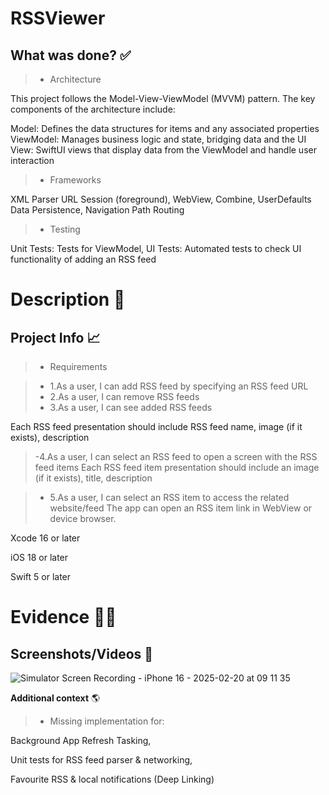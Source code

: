 
# RSSViewer
## What was done? ✅
> - Architecture  

This project follows the Model-View-ViewModel (MVVM) pattern. The key components of the architecture include:

Model: Defines the data structures for items and any associated properties
ViewModel: Manages business logic and state, bridging data and the UI
View: SwiftUI views that display data from the ViewModel and handle user interaction
> - Frameworks  

XML Parser
URL Session (foreground),
WebView,
Combine,
UserDefaults Data Persistence,
Navigation Path Routing

> - Testing  

Unit Tests: Tests for ViewModel, 
UI Tests: Automated tests to check UI functionality of adding an RSS feed


# Description 📝
## Project Info 📈
> - Requirements

>   - 1.As a user, I can add RSS feed by specifying an RSS feed URL
>   - 2.As a user, I can remove RSS feeds
>   - 3.As a user, I can see added RSS feeds

Each RSS feed presentation should include RSS feed name, image (if it
exists), description

>   -4.As a user, I can select an RSS feed to open a screen with the RSS feed items
Each RSS feed item presentation should include an image (if it exists),
title, description

>   - 5.As a user, I can select an RSS item to access the related website/feed
The app can open an RSS item link in WebView or device browser.

Xcode 16 or later  

iOS 18 or later  

Swift 5 or later  
  
# Evidence 🕵️‍♀️
## **Screenshots/Videos** 📱
![Simulator Screen Recording - iPhone 16 - 2025-02-20 at 09 11 35](https://github.com/user-attachments/assets/cfdc1f96-7e9b-4f1a-94cc-f43239d7bd39)


**Additional context** 🌎
>   - Missing implementation for:

Background App Refresh Tasking,

Unit tests for RSS feed parser & networking,

Favourite RSS & local notifications (Deep Linking)





